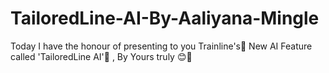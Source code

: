 # TailoredLine-AI-By-Aaliyana-Mingle
Today I have the honour of presenting to you Trainline's🚆 New AI Feature called 'TailoredLine AI'🤖 , By Yours truly 😊👋
